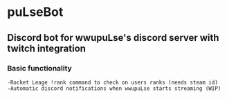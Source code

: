 # puLseBot

## Discord bot for wwupuLse's discord server with twitch integration

### Basic functionality

    -Rocket Leage !rank command to check on users ranks (needs steam id)
    -Automatic discord notifications when wwupuLse starts streaming (WIP)
